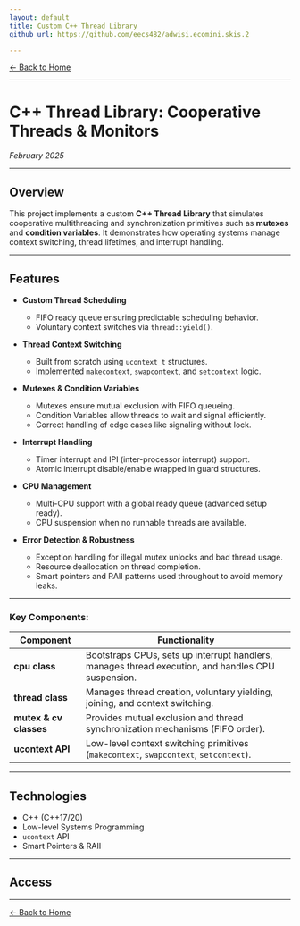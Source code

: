 ```yaml
---
layout: default
title: Custom C++ Thread Library
github_url: https://github.com/eecs482/adwisi.ecomini.skis.2

---
```


[← Back to Home](../index.html)

---

# C++ Thread Library: Cooperative Threads & Monitors  
*February 2025*

---

## Overview

This project implements a custom **C++ Thread Library** that simulates cooperative multithreading and synchronization primitives such as **mutexes** and **condition variables**. It demonstrates how operating systems manage context switching, thread lifetimes, and interrupt handling.

---

## Features

- **Custom Thread Scheduling**
  - FIFO ready queue ensuring predictable scheduling behavior.
  - Voluntary context switches via `thread::yield()`.

- **Thread Context Switching**
  - Built from scratch using `ucontext_t` structures.
  - Implemented `makecontext`, `swapcontext`, and `setcontext` logic.

- **Mutexes & Condition Variables**
  - Mutexes ensure mutual exclusion with FIFO queueing.
  - Condition Variables allow threads to wait and signal efficiently.
  - Correct handling of edge cases like signaling without lock.

- **Interrupt Handling**
  - Timer interrupt and IPI (inter-processor interrupt) support.
  - Atomic interrupt disable/enable wrapped in guard structures.

- **CPU Management**
  - Multi-CPU support with a global ready queue (advanced setup ready).
  - CPU suspension when no runnable threads are available.

- **Error Detection & Robustness**
  - Exception handling for illegal mutex unlocks and bad thread usage.
  - Resource deallocation on thread completion.
  - Smart pointers and RAII patterns used throughout to avoid memory leaks.

---

### Key Components:

| Component            | Functionality                                                                                      |
|---------------------|---------------------------------------------------------------------------------------------------|
| **cpu class**        | Bootstraps CPUs, sets up interrupt handlers, manages thread execution, and handles CPU suspension. |
| **thread class**     | Manages thread creation, voluntary yielding, joining, and context switching.                      |
| **mutex & cv classes** | Provides mutual exclusion and thread synchronization mechanisms (FIFO order).                    |
| **ucontext API**     | Low-level context switching primitives (`makecontext`, `swapcontext`, `setcontext`).               |

---

## Technologies
- C++ (C++17/20)
- Low-level Systems Programming
- `ucontext` API
- Smart Pointers & RAII

---

## Access

---

[← Back to Home](../index.html)
